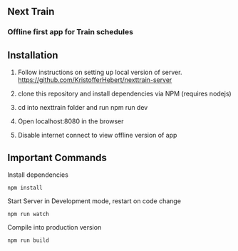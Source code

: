 ## Next Train
### Offline first app for Train schedules

## Installation

1) Follow instructions on setting up local version of server.
https://github.com/KristofferHebert/nexttrain-server

2) clone this repository and install dependencies via NPM (requires nodejs)

3) cd into nexttrain folder and run npm run dev

4) Open localhost:8080 in the browser

5) Disable internet connect to view offline version of app

## Important Commands

Install dependencies
```
npm install
```
Start Server in Development mode, restart on code change
```
npm run watch
```
Compile into production version
```
npm run build
```
